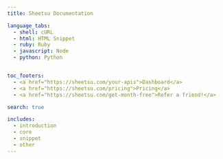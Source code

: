 ```yaml
---
title: Sheetsu Documentation

language_tabs:
  - shell: cURL
  - html: HTML Snippet
  - ruby: Ruby
  - javascript: Node
  - python: Python


toc_footers:
  - <a href="https://sheetsu.com/your-apis">Dashboard</a>
  - <a href="https://sheetsu.com/pricing">Pricing</a>
  - <a href="https://sheetsu.com/get-month-free">Refer a friend!</a>

search: true

includes:
  - introduction
  - core
  - snippet
  - other
---
```

